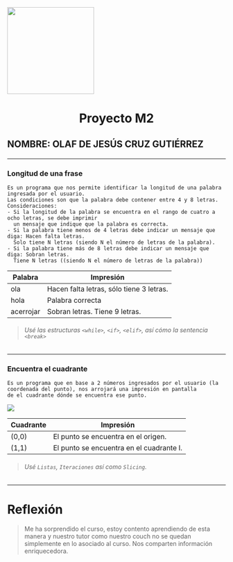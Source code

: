<img src="https://pro-becas-images-s3.s3.eu-west-1.amazonaws.com/public_documents/79937fb7-1917-4660-b7e7-6d4b78dd0129" width="200">

# <p align = "center"> Proyecto M2 </p>
## <p align = "LEFT"> NOMBRE: OLAF DE JESÚS CRUZ GUTIÉRREZ </p>

------
### Longitud de una frase

```
Es un programa que nos permite identificar la longitud de una palabra ingresada por el usuario. 
Las condiciones son que la palabra debe contener entre 4 y 8 letras.
Consideraciones:
- Si la longitud de la palabra se encuentra en el rango de cuatro a ocho letras, se debe imprimir 
  un mensaje que indique que la palabra es correcta.
- Si la palabra tiene menos de 4 letras debe indicar un mensaje que diga: Hacen falta letras. 
  Solo tiene N letras (siendo N el número de letras de la palabra).
- Si la palabra tiene más de 8 letras debe indicar un mensaje que diga: Sobran letras. 
  Tiene N letras ((siendo N el número de letras de la palabra))

```

Palabra  | Impresión
------------- | -------------
ola  | Hacen falta letras, sólo tiene 3 letras.
hola  | Palabra correcta
acerrojar  | Sobran letras. Tiene 9 letras.

>###### Usé las estructuras `<while>`, `<if>`, `<elif>`, así cómo la sentencia `<break>`


------
### Encuentra el cuadrante

```
Es un programa que en base a 2 números ingresados por el usuario (la coordenada del punto), nos arrojará una impresión en pantalla
de el cuadrante dónde se encuentra ese punto.
```

![](https://planocartesiano.net/wp-content/uploads/2017/11/cuadrantes-plano-cartesiano-signos.jpg)

Cuadrante  | Impresión
------------- | -------------
(0,0)  | El punto se encuentra en el origen.
(1,1)  | El punto se encuentra en el cuadrante I.

>###### Usé `Listas`, `Iteraciones` así como `Slicing`.

-------
# Reflexión
> Me ha sorprendido el curso, estoy contento aprendiendo de esta manera y nuestro tutor como nuestro couch no se quedan simplemente en lo asociado al curso. Nos comparten información enriquecedora.
